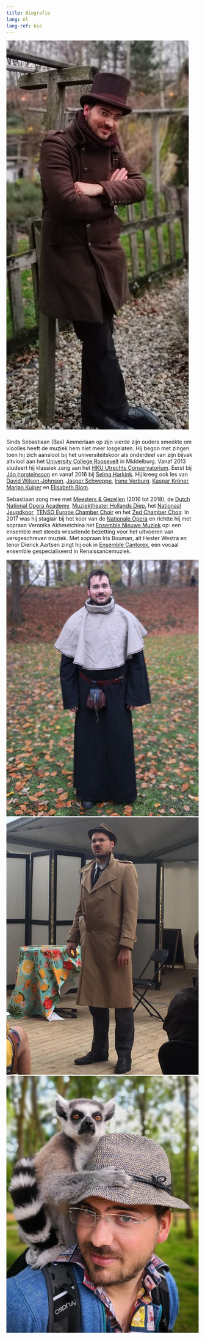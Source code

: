 ```yaml
---
title: Biografie
lang: nl
lang-ref: bio
---
```


<img src="/images/makelaar_kofi.jpg" alt="Sebastiaan Ammerlaan" class="fr w-third ml-auto br-100">

Sinds Sebastiaan (Bas) Ammerlaan op zijn vierde zijn ouders smeekte om vioolles heeft de muziek hem niet meer losgelaten. Hij begon met zingen toen hij zich aansloot bij het universiteitskoor als onderdeel van zijn bijvak altviool aan het [University College Roosevelt](https://www.ucr.nl) in Middelburg. Vanaf 2013 studeert hij klassiek zang aan het [HKU Utrechts Conservatorium](https://www.hku.nl/Home/Education/Bachelors/Conservatorium1.htm). Eerst bij [Jón Þorsteinsson](https://www.jonthorsteinsson.com) en vanaf 2016 bij [Selma Harkink](http://www.selmaharkink.com). Hij kreeg ook les van [David Wilson-Johnson](http://www.davidwilsonjohnson.com/), [Jasper Schweppe](https://www.jasperschweppe.nl/), [Irene Verburg](http://www.ireneverburg.nl), [Kaspar Kröner](http://kasparkroener.weebly.com/), [Marjan Kuiper](http://www.marjankuiper.nl) en [Elisabeth Blom](https://www.musicazelandica.nl/nl/artistieke-leiding).

Sebastiaan zong mee met [Meesters & Gezellen](http://www.tettix.nl/) (2016 tot 2018), de [Dutch National Opera Academy](http://www.opera-academy.nl/), [Muziektheater Hollands Diep](http://muziektheaterhollandsdiep.nl/), het [Nationaal Jeugdkoor](http://www.nationalekoren.nl/), [TENSO Europe Chamber Choir](https://www.tensoeuropechamberchoir.eu/) en het [Zed Chamber Choir](https://www.musicazelandica.nl/nl/chamber-choir). In 2017 was hij stagiair bij het koor van de [Nationale Opera](https://operaballet.nl) en richtte hij met sopraan Veronika Akhmetchina het [Ensemble Nieuwe Muziek](/ensembles/enm) op: een ensemble met steeds wisselende bezetting voor het uitvoeren van versgeschreven muziek. Met sopraan Iris Bouman, alt Hester Westra en tenor Dierick Aartsen zingt hij ook in [Ensemble Cantorex](/ensembles/cantorex), een vocaal ensemble gespecialiseerd in Renaissancemuziek.

<div class="mw9 center ph3-ns mt5">
  <div class="cf ph2-ns">
    <div class="fl w-100 w-third-ns pa2">
      <img src="/images/monnik.jpg" alt="Sebastiaan Ammerlaan" class="br3">
    </div>
    <div class="fl w-100 w-third-ns pa2">
      <img src="/images/Marlowe.jpg" alt="Sebastiaan Ammerlaan" class="br3">
    </div>
    <div class="fl w-100 w-third-ns pa2">
      <img src="/images/bas_maki.jpg" alt="Sebastiaan Ammerlaan" class="br3">
    </div>
  </div>
</div>
